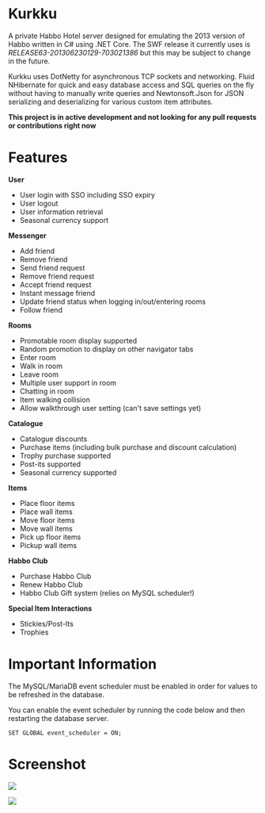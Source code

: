 # Kurkku

A private Habbo Hotel server designed for emulating the 2013 version of Habbo written in C# using .NET Core. The SWF release it currently uses is *RELEASE63-201306230129-703021386* but this may be subject to change in the future.
 
Kurkku uses DotNetty for asynchronous TCP sockets and networking. Fluid NHibernate for quick and easy database access and SQL queries on the fly without having to manually write queries and Newtonsoft.Json for JSON serializing and deserializing for various custom item attributes. 

**This project is in active development and not looking for any pull requests or contributions right now**
 
# Features

**User**

- User login with SSO including SSO expiry
- User logout
- User information retrieval
- Seasonal currency support

**Messenger**

- Add friend
- Remove friend
- Send friend request
- Remove friend request
- Accept friend request
- Instant message friend
- Update friend status when logging in/out/entering rooms
- Follow friend

**Rooms**

- Promotable room display supported
- Random promotion to display on other navigator tabs
- Enter room
- Walk in room
- Leave room
- Multiple user support in room
- Chatting in room
- Item walking collision
- Allow walkthrough user setting (can't save settings yet)

**Catalogue**

- Catalogue discounts
- Purchase items (including bulk purchase and discount calculation)
- Trophy purchase supported
- Post-its supported
- Seasonal currency supported

**Items**

- Place floor items
- Place wall items
- Move floor items
- Move wall items
- Pick up floor items
- Pickup wall items

**Habbo Club**

- Purchase Habbo Club
- Renew Habbo Club
- Habbo Club Gift system (relies on MySQL scheduler!)

**Special Item Interactions**

- Stickies/Post-Its
- Trophies

# Important Information

The MySQL/MariaDB event scheduler must be enabled in order for values to be refreshed in the database.

You can enable the event scheduler by running the code below and then restarting the database server.

```SET GLOBAL event_scheduler = ON;```
 
# Screenshot

![](https://cdn.discordapp.com/attachments/531015659027562505/703500593376788551/Dw8dOQC8RU.gif)

![](https://cdn.discordapp.com/attachments/531015659027562505/703841326373797888/unknown.png)
